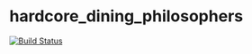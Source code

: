 # hardcore_dining_philosophers
[![Build Status](https://travis-ci.org/Tomek52/hardcore_dining_philosophers.svg?branch=master)](https://travis-ci.org/Tomek52/hardcore_dining_philosophers)
